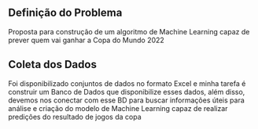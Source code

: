 ## Definição do Problema
Proposta para construção de um algoritmo de Machine Learning capaz de prever quem vai ganhar a Copa do Mundo 2022

## Coleta dos Dados
Foi disponibilizado conjuntos de dados no formato Excel e minha tarefa é construir um Banco de Dados que disponibilize esses dados, além disso, devemos nos conectar com esse BD para buscar informações úteis para análise e criação do modelo de Machine Learning capaz de realizar predições do resultado de jogos da copa
